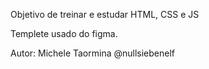 
Objetivo de treinar e estudar HTML, CSS e JS


Templete usado do figma.

Autor: Michele Taormina
@nullsiebenelf